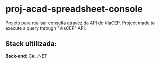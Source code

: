 # proj-acad-spreadsheet-console

Projeto para realisar consulta atravéz da API do ViaCEP.
Project made to execute a query through "ViaCEP" API.

## Stack ultilizada:
**Back-end:** C#, .NET

